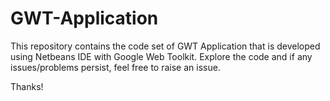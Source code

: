 # GWT-Application

This repository contains the code set of GWT Application that is developed using Netbeans IDE with Google Web Toolkit. Explore the code and if any issues/problems persist, feel free to raise an issue.

Thanks!
